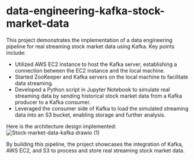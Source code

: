 # data-engineering-kafka-stock-market-data

This project demonstrates the implementation of a data engineering pipeline for real streaming stock market data using Kafka. Key points include:

* Utilized AWS EC2 instance to host the Kafka server, establishing a connection between the EC2 instance and the local machine.
* Started ZooKeeper and Kafka servers on the local machine to facilitate data streaming.
* Developed a Python script in Jupyter Notebook to simulate real streaming data by sending historical stock market data from a Kafka producer to a Kafka consumer.
* Leveraged the consumer side of Kafka to load the simulated streaming data into an S3 bucket, enabling storage and further analysis.

Here is the architecture design implemented:
![Stock-market-data-kafka drawio (1)](https://github.com/hiteshmadapathi/data-engineering-kafka-stock-market-data/assets/54840773/193dbb9f-8d2e-44bc-847f-4699cb5574d7)

By building this pipeline, the project showcases the integration of Kafka, AWS EC2, and S3 to process and store real streaming stock market data.
